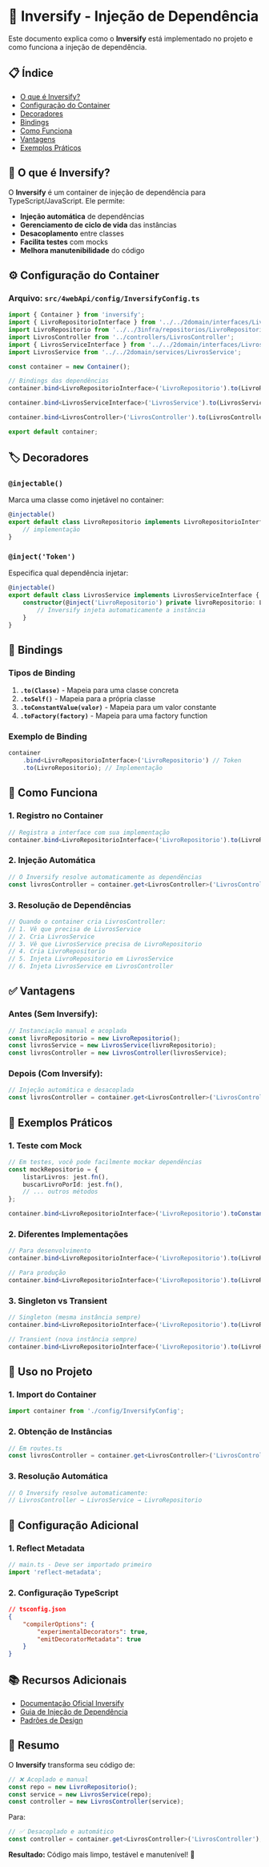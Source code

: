 # 🔄 Inversify - Injeção de Dependência

Este documento explica como o **Inversify** está implementado no projeto e como funciona a injeção de dependência.

## 📋 Índice

-   [O que é Inversify?](#o-que-é-inversify)
-   [Configuração do Container](#configuração-do-container)
-   [Decoradores](#decoradores)
-   [Bindings](#bindings)
-   [Como Funciona](#como-funciona)
-   [Vantagens](#vantagens)
-   [Exemplos Práticos](#exemplos-práticos)

## 🤔 O que é Inversify?

O **Inversify** é um container de injeção de dependência para TypeScript/JavaScript. Ele permite:

-   **Injeção automática** de dependências
-   **Gerenciamento de ciclo de vida** das instâncias
-   **Desacoplamento** entre classes
-   **Facilita testes** com mocks
-   **Melhora manutenibilidade** do código

## ⚙️ Configuração do Container

### Arquivo: `src/4webApi/config/InversifyConfig.ts`

```typescript
import { Container } from 'inversify';
import { LivroRepositorioInterface } from '../../2domain/interfaces/LivroRepositorioInterface';
import LivroRepositorio from '../../3infra/repositorios/LivroRepositorio';
import LivrosController from '../controllers/LivrosController';
import { LivrosServiceInterface } from '../../2domain/interfaces/LivrosServiceInterface';
import LivrosService from '../../2domain/services/LivrosService';

const container = new Container();

// Bindings das dependências
container.bind<LivroRepositorioInterface>('LivroRepositorio').to(LivroRepositorio);

container.bind<LivrosServiceInterface>('LivrosService').to(LivrosService);

container.bind<LivrosController>('LivrosController').to(LivrosController);

export default container;
```

## 🏷️ Decoradores

### `@injectable()`

Marca uma classe como injetável no container:

```typescript
@injectable()
export default class LivroRepositorio implements LivroRepositorioInterface {
    // implementação
}
```

### `@inject('Token')`

Especifica qual dependência injetar:

```typescript
@injectable()
export default class LivrosService implements LivrosServiceInterface {
    constructor(@inject('LivroRepositorio') private livroRepositorio: LivroRepositorioInterface) {
        // Inversify injeta automaticamente a instância
    }
}
```

## 🔗 Bindings

### Tipos de Binding

1. **`.to(Classe)`** - Mapeia para uma classe concreta
2. **`.toSelf()`** - Mapeia para a própria classe
3. **`.toConstantValue(valor)`** - Mapeia para um valor constante
4. **`.toFactory(factory)`** - Mapeia para uma factory function

### Exemplo de Binding

```typescript
container
    .bind<LivroRepositorioInterface>('LivroRepositorio') // Token
    .to(LivroRepositorio); // Implementação
```

## 🔄 Como Funciona

### 1. **Registro no Container**

```typescript
// Registra a interface com sua implementação
container.bind<LivroRepositorioInterface>('LivroRepositorio').to(LivroRepositorio);
```

### 2. **Injeção Automática**

```typescript
// O Inversify resolve automaticamente as dependências
const livrosController = container.get<LivrosController>('LivrosController');
```

### 3. **Resolução de Dependências**

```typescript
// Quando o container cria LivrosController:
// 1. Vê que precisa de LivrosService
// 2. Cria LivrosService
// 3. Vê que LivrosService precisa de LivroRepositorio
// 4. Cria LivroRepositorio
// 5. Injeta LivroRepositorio em LivrosService
// 6. Injeta LivrosService em LivrosController
```

## ✅ Vantagens

### **Antes (Sem Inversify):**

```typescript
// Instanciação manual e acoplada
const livroRepositorio = new LivroRepositorio();
const livrosService = new LivrosService(livroRepositorio);
const livrosController = new LivrosController(livrosService);
```

### **Depois (Com Inversify):**

```typescript
// Injeção automática e desacoplada
const livrosController = container.get<LivrosController>('LivrosController');
```

## 🧪 Exemplos Práticos

### **1. Teste com Mock**

```typescript
// Em testes, você pode facilmente mockar dependências
const mockRepositorio = {
    listarLivros: jest.fn(),
    buscarLivroPorId: jest.fn(),
    // ... outros métodos
};

container.bind<LivroRepositorioInterface>('LivroRepositorio').toConstantValue(mockRepositorio);
```

### **2. Diferentes Implementações**

```typescript
// Para desenvolvimento
container.bind<LivroRepositorioInterface>('LivroRepositorio').to(LivroRepositorioFake);

// Para produção
container.bind<LivroRepositorioInterface>('LivroRepositorio').to(LivroRepositorioReal);
```

### **3. Singleton vs Transient**

```typescript
// Singleton (mesma instância sempre)
container.bind<LivroRepositorioInterface>('LivroRepositorio').to(LivroRepositorio).inSingletonScope();

// Transient (nova instância sempre)
container.bind<LivroRepositorioInterface>('LivroRepositorio').to(LivroRepositorio).inTransientScope();
```

## 🚀 Uso no Projeto

### **1. Import do Container**

```typescript
import container from './config/InversifyConfig';
```

### **2. Obtenção de Instâncias**

```typescript
// Em routes.ts
const livrosController = container.get<LivrosController>('LivrosController');
```

### **3. Resolução Automática**

```typescript
// O Inversify resolve automaticamente:
// LivrosController → LivrosService → LivroRepositorio
```

## 🔧 Configuração Adicional

### **1. Reflect Metadata**

```typescript
// main.ts - Deve ser importado primeiro
import 'reflect-metadata';
```

### **2. Configuração TypeScript**

```json
// tsconfig.json
{
    "compilerOptions": {
        "experimentalDecorators": true,
        "emitDecoratorMetadata": true
    }
}
```

## 📚 Recursos Adicionais

-   [Documentação Oficial Inversify](https://inversify.io/)
-   [Guia de Injeção de Dependência](https://inversify.io/advanced/injection)
-   [Padrões de Design](https://inversify.io/advanced/scope)

## 🎯 Resumo

O **Inversify** transforma seu código de:

```typescript
// ❌ Acoplado e manual
const repo = new LivroRepositorio();
const service = new LivrosService(repo);
const controller = new LivrosController(service);
```

Para:

```typescript
// ✅ Desacoplado e automático
const controller = container.get<LivrosController>('LivrosController');
```

**Resultado:** Código mais limpo, testável e manutenível! 🎉

